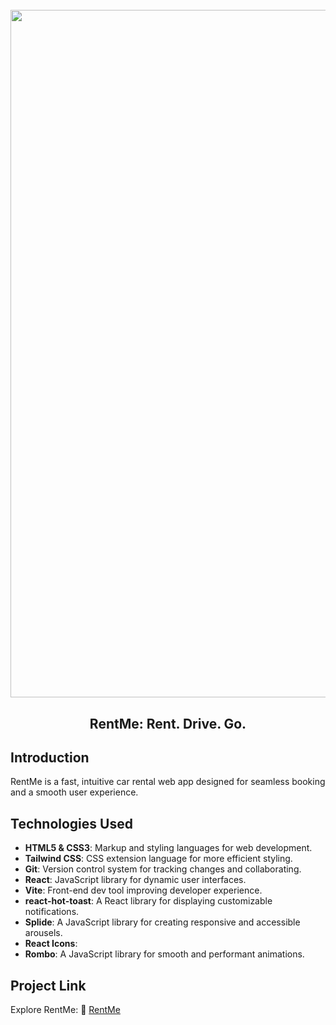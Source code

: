 <h1 align="center">
  <br>
  <img src="https://i.ibb.co/Hp9GbW2R/rentme-project.png" alt="RentMe" width="1100">
  <br>
</h1>

<h2 align="center">RentMe: Rent. Drive. Go.</h2> 

## Introduction
RentMe is a fast, intuitive car rental web app designed for seamless booking and a smooth user experience.

## Technologies Used
- **HTML5 & CSS3**: Markup and styling languages for web development.
- **Tailwind CSS**: CSS extension language for more efficient styling.
- **Git**: Version control system for tracking changes and collaborating.
- **React**: JavaScript library for dynamic user interfaces.
- **Vite**: Front-end dev tool improving developer experience.
- **react-hot-toast**: A React library for displaying customizable notifications.
- **Splide**: A JavaScript library for creating responsive and accessible arousels.
- **React Icons**: 
- **Rombo**: A JavaScript library for smooth and performant animations.

## Project Link
Explore RentMe: :link: [RentMe](https://rentme-demo.vercel.app/)
